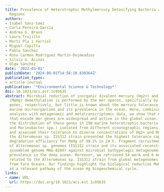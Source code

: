 ```yaml
---
title: Prevalence of Heterotrophic Methylmercury Detoxifying Bacteria across Oceanic
  Regions
authors:
- Isabel Sanz-Sáez
- Carla Pereira-García
- Andrea G. Bravo
- Laura Trujillo
- Martí Pla i Ferriol
- Miguel Capilla
- Pablo Sánchez
- Rosa Carmen Rodríguez Martín-Doimeadios
- Silvia G. Acinas
- Olga Sánchez
date: '2022-03-01'
publishDate: '2024-08-01T14:56:10.830364Z'
publication_types:
- article-journal
publication: '*Environmental Science & Technology*'
doi: 10.1021/acs.est.1c05635
abstract: Microbial reduction of inorganic divalent mercury (Hg2+) and methylmercury
  (MeHg) demethylation is performed by the mer operon, specifically by merA and merB
  genes, respectively, but little is known about the mercury tolerance capacity of
  marine microorganisms and its prevalence in the ocean. Here, combining culture-dependent
  analyses with metagenomic and metatranscriptomic data, we show that marine bacteria
  that encode mer genes are widespread and active in the global ocean. We explored
  the distribution of these genes in 290 marine heterotrophic bacteria (Alteromonas
  and Marinobacter spp.) isolated from different oceanographic regions and depths,
  and assessed their tolerance to diverse concentrations of Hg2+ and MeHg. In particular,
  the Alteromonas sp. ISS312 strain presented the highest tolerance capacity and a
  degradation efficiency for MeHg of 98.2% in 24 h. Fragment recruitment analyses
  of Alteromonas sp. genomes (ISS312 strain and its associated reconstructed metagenome
  assembled genome MAG-0289) against microbial bathypelagic metagenomes confirm their
  prevalence in the deep ocean. Moreover, we retrieved 54 merA and 6 merB genes variants
  related to the Alteromonas sp. ISS312 strain from global metagenomes and metatranscriptomes
  from Tara Oceans. Our findings highlight the biological reductive MeHg degradation
  as a relevant pathway of the ocean Hg biogeochemical cycle.
links:
- name: URL
  url: https://doi.org/10.1021/acs.est.1c05635
---
```

